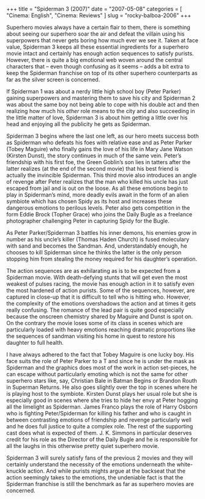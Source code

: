 +++
title = "Spiderman 3 (2007)"
date = "2007-05-08"
categories = [
  "Cinema: English",
  "Cinema: Reviews"
]
slug = "rocky-balboa-2006"
+++

Superhero movies always have a certain flair to them, there is something about seeing our superhero soar the air and defeat the villain using his superpowers that never gets boring how much ever we see it. Taken at face value, Spiderman 3 keeps all these essential ingredients for a superhero movie intact and certainly has enough action sequences to satisfy purists. However, there is quite a big emotional web woven around the central characters that – even though confusing as it seems – adds a bit extra to keep the Spiderman franchise on top of its other superhero counterparts as far as the silver screen is concerned.

If Spiderman 1 was about a nerdy little high school boy (Peter Parker) gaining superpowers and mastering them to save his city and Spiderman 2 was about the same boy not being able to cope with his double act and then realizing how much his _other_ role means to the city and also succeeding in the little matter of love, Spiderman 3 is about him getting a little over his head and enjoying all the publicity he gets as Spiderman.

Spiderman 3 begins where the last one left, as our hero meets success both as Spiderman who defeats his foes with relative ease and as Peter Parker (Tobey Maguire) who finally gains the love of his life in Mary Jane Watson (Kirsten Dunst), the story continues in much of the same vein. Peter’s friendship with his first foe, the Green Goblin’s son lies in tatters after the latter realizes (at the end of the second movie) that his best friend is actually the invincible Spiderman. This third movie also introduces an angle of revenge after Peter realizes that the man who killed his uncle has just escaped from jail and is out on the loose. As all these emotions begin to play in Spiderman’s mind, more deadly evils await in the form of an alien symbiote which has chosen Spidy as its host and increases these dangerous emotions to perilous levels. Peter also gets competition in the form Eddie Brock (Topher Grace) who joins the Daily Bugle as a freelance photographer challenging Peter in capturing Spidy for the Bugle.

As Peter Parker/Spiderman 3 battles his inner demons, his enemies grow in number as his uncle’s killer (Thomas Haden Church) is fused moleculary with sand and becomes the Sandman. And, understandably enough, he chooses to kill Spiderman since he thinks the latter is the only person stopping him from stealing the money required for his daughter’s operation.

The action sequences are as exhilarating as is to be expected from a Spiderman movie. With death-defying stunts that will get even the most weakest of pulses racing, the movie has enough action in it to satisfy even the most hardened of action purists. Some of the sequences, however, are captured in close-up that it is difficult to tell who is hitting who. However, the complexity of the emotions overshadows the action and at times it gets really confusing. The romance of the lead pair is quite good especially because the onscreen chemistry shared by Maguire and Dunst is spot on. On the contrary the movie loses some of its class in scenes which are particularly loaded with heavy emotions reaching dramatic proportions like the sequences of sandman visiting his home in quest to restore his daughter to full health.

I have always adhered to the fact that Tobey Maguire is one lucky boy. His face suits the role of Peter Parker to a T and since he is under the mask as Spiderman and the graphics does most of the work in action set-pieces, he can escape without particularly emoting which is not the same for other superhero stars like, say, Christian Bale in Batman Begins or Brandon Routh in Superman Returns. He also goes slightly over the top in scenes where he is playing host to the symbiote. Kirsten Dunst plays her usual role but she is especially good in scenes where she tries to hide her envy at Peter hogging all the limelight as Spiderman. James Franco plays the role of Harry Osborn who is fighting Peter/Spiderman for killing his father and who is caught in between contrasting emotions of friendship and revenge particularly well and he does full justice to quite a complex role. The rest of the supporting cast does what is expected of them. J. K. Simmons in particular deserves credit for his role as the Director of the Daily Bugle and he is responsible for all the laughs in this otherwise pretty quiet superhero movie.

Spiderman 3 will surely satisfy fans of the previous 2 movies and they will certainly understand the necessity of the emotions underneath the white-knuckle action. And while purists mights argue at the backseat that the action seemingly takes to the emotions, the undeniable fact is that the Spiderman franchise is still the benchmark as far as superhero movies are concerned.
